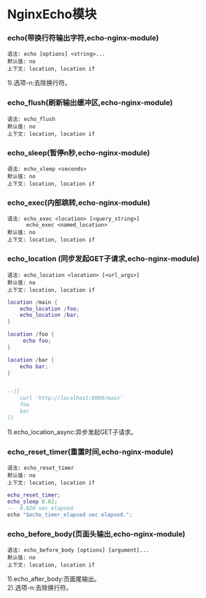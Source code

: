 # NginxEcho模块


### echo(带换行符输出字符,echo-nginx-module)

```
语法: echo [options] <string>...
默认值: no
上下文: location, location if
```

1).选项-n:去除换行符。

### echo_flush(刷新输出缓冲区,echo-nginx-module)

```
语法: echo_flush
默认值: no
上下文: location, location if
```

### echo_sleep(暂停n秒,echo-nginx-module)

```
语法: echo_sleep <seconds>
默认值: no
上下文: location, location if
```

### echo_exec(内部跳转,echo-nginx-module)

```
语法: echo_exec <location> [<query_string>]
      echo_exec <named_location>
默认值: no
上下文: location, location if
```

### echo_location (同步发起GET子请求,echo-nginx-module)

```
语法: echo_location <location> [<url_args>]
默认值: no
上下文: location, location if
```

```lua
location /main {
    echo_location /foo;
    echo_location /bar;
}

location /foo {
     echo foo;
}

location /bar {
    echo bar;
}


--[[
    curl 'http://localhost:8080/main'
    foo
    bar 
]]
```

1).echo_location_async:异步发起GET子请求。

### echo_reset_timer(重置时间,echo-nginx-module)

```
语法: echo_reset_timer
默认值: no
上下文: location, location if
```

```lua
echo_reset_timer;
echo_sleep 0.02;
--  0.020 sec elapsed.
echo "$echo_timer_elapsed sec elapsed.";
```

### echo_before_body(页面头输出,echo-nginx-module)

```
语法: echo_before_body [options] [argument]...
默认值: no
上下文: location, location if
```

1).echo_after_body:页面尾输出。<br>
2).选项-n:去除换行符。